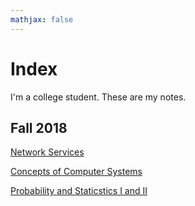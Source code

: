 ```yaml
---
mathjax: false
---
```

# Index

I'm a college student. These are my notes.

## Fall 2018

[Network Services](./content/ns/index.md)

[Concepts of Computer Systems](./content/cs/index.md)

[Probability and Staticstics I and II](./content/ps/index.md)
